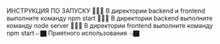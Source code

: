 ИНСТРУКЦИЯ ПО ЗАПУСКУ
👨🏿‍🦰  В директории backend и frontend выполните команду npm start
👨🏿‍🦰  В директории backend выполните команду node server
👨🏿‍🦰  В директории frontend выполните команду npm start
            👉🏿 Приятного использования 👈🏿

